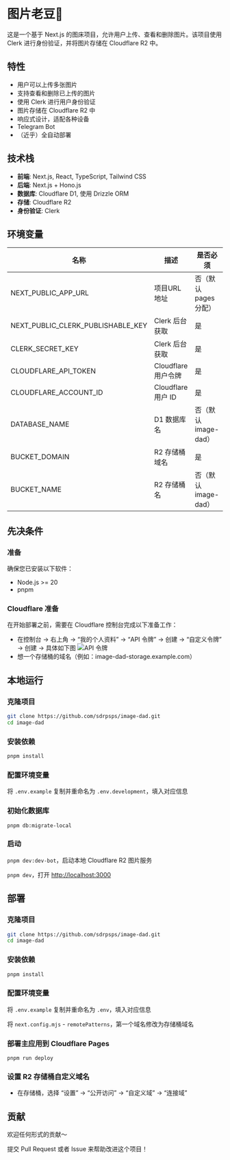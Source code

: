 # 图片老豆👨

这是一个基于 Next.js 的图床项目，允许用户上传、查看和删除图片。该项目使用 Clerk 进行身份验证，并将图片存储在 Cloudflare R2 中。

## 特性

- 用户可以上传多张图片
- 支持查看和删除已上传的图片
- 使用 Clerk 进行用户身份验证
- 图片存储在 Cloudflare R2 中
- 响应式设计，适配各种设备
- Telegram Bot
- （近乎）全自动部署

## 技术栈

- **前端**: Next.js, React, TypeScript, Tailwind CSS
- **后端**: Next.js + Hono.js
- **数据库**: Cloudflare D1, 使用 Drizzle ORM
- **存储**: Cloudflare R2
- **身份验证**: Clerk



## 环境变量

| 名称                              | 描述                | 是否必须              |
| --------------------------------- | ------------------- | --------------------- |
| NEXT_PUBLIC_APP_URL               | 项目URL地址         | 否（默认 pages 分配） |
| NEXT_PUBLIC_CLERK_PUBLISHABLE_KEY | Clerk 后台获取      | 是                    |
| CLERK_SECRET_KEY                  | Clerk 后台获取      | 是                    |
| CLOUDFLARE_API_TOKEN              | Cloudflare 用户令牌 | 是                    |
| CLOUDFLARE_ACCOUNT_ID             | Cloudflare 用户 ID  | 是                    |
| DATABASE_NAME                     | D1 数据库名         | 否（默认 image-dad）  |
| BUCKET_DOMAIN                     | R2 存储桶域名       | 是                    |
| BUCKET_NAME                       | R2 存储桶名         | 否（默认 image-dad）  |




## 先决条件

### 准备

确保您已安装以下软件：

- Node.js >= 20
- pnpm

### Cloudflare 准备

在开始部署之前，需要在 Cloudflare 控制台完成以下准备工作：

- 在控制台 -> 右上角 -> “我的个人资料” -> “API 令牌” -> 创建 -> “自定义令牌” -> 创建 -> 具体如下图
  ![API 令牌](https://image-dad-storage.bytespark.app/2025/02/24/6DXVTi.png)
- 想一个存储桶的域名（例如：image-dad-storage.example.com）

## 本地运行

### 克隆项目

```bash
git clone https://github.com/sdrpsps/image-dad.git
cd image-dad
```

### 安装依赖

```bash
pnpm install
```

### 配置环境变量

将 `.env.example` 复制并重命名为 `.env.development`，填入对应信息

### 初始化数据库

`pnpm db:migrate-local`

### 启动

`pnpm dev:dev-bot`，启动本地 Cloudflare R2 图片服务

`pnpm dev`，打开 [http://localhost:3000](http://localhost:3000)

## 部署

### 克隆项目

```bash
git clone https://github.com/sdrpsps/image-dad.git
cd image-dad
```

### 安装依赖

```bash
pnpm install
```

### 配置环境变量

将 `.env.example` 复制并重命名为 `.env`，填入对应信息

将 `next.config.mjs` - `remotePatterns`，第一个域名修改为存储桶域名

### 部署主应用到 Cloudflare Pages

`pnpm run deploy`

### 设置 R2 存储桶自定义域名

- 在存储桶，选择 “设置” -> “公开访问” -> “自定义域” -> “连接域”

## 贡献

欢迎任何形式的贡献～

提交 Pull Request 或者 Issue 来帮助改进这个项目！
